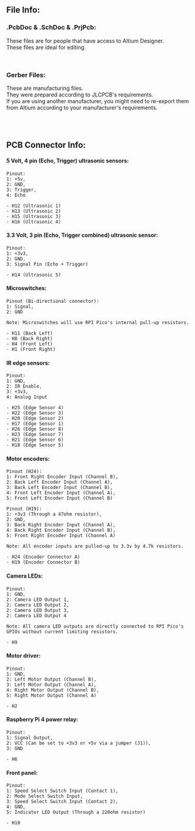## File Info:

### .PcbDoc & .SchDoc & .PrjPcb:
These files are for people that have access to Altium Designer.<br>
These files are ideal for editing.<br>

<br>

### Gerber Files:
These are manufacturing files.<br>
They were prepared according to JLCPCB's requirements.<br>
If you are using another manufacturer, you might need to re-export them from Altium according to your manufacturer's requirements.<br>

<br>
<br>

## PCB Connector Info:

#### 5 Volt, 4 pin (Echo, Trigger) ultrasonic sensors:
    Pinout: 
    1: +5v, 
    2: GND, 
    3: Trigger, 
    4: Echo
    
    - H12 (Ultrasonic 1)
    - H13 (Ultrasonic 2)
    - H15 (Ultrasonic 3)
    - H16 (Ultrasonic 4)

#### 3.3 Volt, 3 pin (Echo, Trigger combined) ultrasonic sensor:
    Pinout: 
    1: +3v3, 
    2: GND, 
    3: Signal Pin (Echo + Trigger)

    - H14 (Ultrasonic 5)

#### Microswitches:
    Pinout (Bi-directional connector): 
    1: Signal, 
    2: GND
    
    Note: Microswitches will use RPI Pico's internal pull-up resistors.

    - H11 (Back Left)
    - H8 (Back Right)
    - H4 (Front Left)
    - H1 (Front Right)

#### IR edge sensors:
    Pinout: 
    1: GND, 
    2: IR Enable, 
    3: +3v3, 
    4: Analog Input
    
    - H25 (Edge Sensor 4)
    - H22 (Edge Sensor 3)
    - H20 (Edge Sensor 2)
    - H17 (Edge Sensor 1)
    - H26 (Edge Sensor 8)
    - H23 (Edge Sensor 7)
    - H21 (Edge Sensor 6)
    - H18 (Edge Sensor 5)

#### Motor encoders:
    Pinout (H24): 
    1: Front Right Encoder Input (Channel B),
    2: Back Left Encoder Input (Channel A), 
    3: Back Left Encoder Input (Channel B), 
    4: Front Left Encoder Input (Channel A),
    5: Front Left Encoder Input (Channel B)
    
    Pinout (H19): 
    1: +3v3 (Through a 47ohm resistor),
    2: GND, 
    3: Back Right Encoder Input (Channel A), 
    4: Back Right Encoder Input (Channel B),
    5: Front Right Encoder Input (Channel A)
    
    Note: All encoder inputs are pulled-up to 3.3v by 4.7k resistors.

    - H24 (Encoder Connector A)
    - H19 (Encoder Connector B)

#### Camera LEDs:
    Pinout:
    1: GND,
    2: Camera LED Output 1,
    2: Camera LED Output 2,
    2: Camera LED Output 3,
    2: Camera LED Output 4
    
    Note: All camera LED outputs are directly connected to RPI Pico's GPIOs without current limiting resistors.

    - H9

#### Motor driver:
    Pinout:
    1: GND,
    2: Left Motor Output (Channel B),
    3: Left Motor Output (Channel A),
    4: Right Motor Output (Channel B),
    5: Right Motor Output (Channel A)

    - H2

#### Raspberry Pi 4 power relay:
    Pinout:
    1: Signal Output,
    2: VCC (Can be set to +3v3 or +5v via a jumper (J1)),
    3: GND

    - H6

#### Front panel:
    Pinout:
    1: Speed Select Switch Input (Contact 1),
    2: Mode Select Switch Input,
    3: Speed Select Switch Input (Contact 2),
    4: GND,
    5: Indicator LED Output (Through a 220ohm resistor)

    - H10
